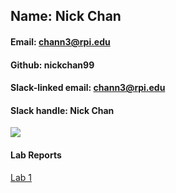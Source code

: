 ## Name: Nick Chan

#### Email: chann3@rpi.edu
#### Github: nickchan99
#### Slack-linked email: chann3@rpi.edu
#### Slack handle: Nick Chan

![](https://media.licdn.com/dms/image/C4D03AQE_IoVHN7A2iA/profile-displayphoto-shrink_200_200/0?e=1564012800&v=beta&t=IbopAbBTa2q9EM11pPEtmbZglizyMwxZc7rDJsy0Ee4)

#### Lab Reports
[Lab 1](https://github.com/nickchan99/CSCI-4961-Labs/tree/master/Lab1)
